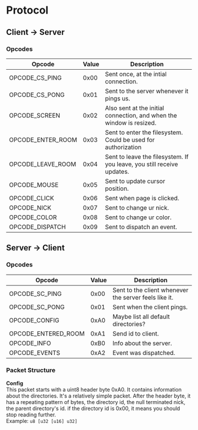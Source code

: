 # Protocol
## Client -> Server
### Opcodes
| Opcode               | Value  | Description               |
|----------------------|--------|---------------------------|
| OPCODE_CS_PING       | 0x00   | Sent once, at the intial connection. |
| OPCODE_CS_PONG       | 0x01   | Sent to the server whenever it pings us. |
| OPCODE_SCREEN        | 0x02   | Also sent at the initial connection, and when the window is resized. |
| OPCODE_ENTER_ROOM    | 0x03   | Sent to enter the filesystem. Could be used for authorization |
| OPCODE_LEAVE_ROOM    | 0x04   | Sent to leave the filesystem. If you leave, you still receive updates. |
| OPCODE_MOUSE         | 0x05   | Sent to update cursor position. |
| OPCODE_CLICK         | 0x06   | Sent when page is clicked. |
| OPCODE_NICK          | 0x07   | Sent to change ur nick. |
| OPCODE_COLOR         | 0x08   | Sent to change ur color. |
| OPCODE_DISPATCH      | 0x09   | Sent to dispatch an event. |

## Server -> Client
### Opcodes
| Opcode               | Value  | Description               |
|----------------------|--------|---------------------------|
| OPCODE_SC_PING       | 0x00   | Sent to the client whenever the server feels like it. |
| OPCODE_SC_PONG       | 0x01   | Sent when the client pings. |
| OPCODE_CONFIG | 0xA0 | Maybe list all default directories? |
| OPCODE_ENTERED_ROOM | 0xA1 | Send id to client. |
| OPCODE_INFO | 0xB0 | Info about the server. |
| OPCODE_EVENTS | 0xA2 | Event was dispatched. |

### Packet Structure
**Config**<br>
This packet starts with a uint8 header byte 0xA0. It contains information about the directories.
It's a relatively simple packet. After the header byte, it has a repeating pattern of bytes, the directory id, the null terminated nick, the parent directory's id. if the directory id is 0x00, it means you should stop reading further.<br>
Example: `u8 [u32 [u16] u32]`

